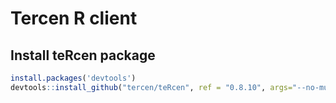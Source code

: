 # Tercen R client

## Install teRcen package
 
```R
install.packages('devtools')
devtools::install_github("tercen/teRcen", ref = "0.8.10", args="--no-multiarch")
```